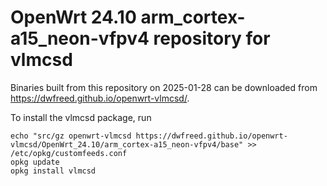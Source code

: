 OpenWrt 24.10 arm_cortex-a15_neon-vfpv4 repository for vlmcsd
========

Binaries built from this repository on 2025-01-28 can be downloaded from <https://dwfreed.github.io/openwrt-vlmcsd/>.

To install the vlmcsd package, run

```
echo "src/gz openwrt-vlmcsd https://dwfreed.github.io/openwrt-vlmcsd/OpenWrt_24.10/arm_cortex-a15_neon-vfpv4/base" >> /etc/opkg/customfeeds.conf
opkg update
opkg install vlmcsd
```
